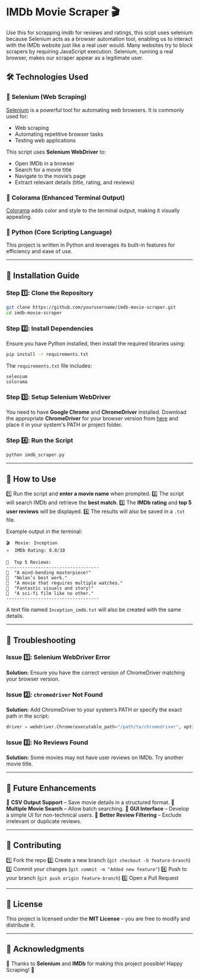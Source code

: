 # IMDb Movie Scraper 🎬

Use this for scrapping imdb for reviews and ratings, this scipt uses selenium because Selenium acts as a browser automation tool, enabling us to interact with the IMDb website just like a real user would. Many websites try to block scrapers by requiring JavaScript execution. Selenium, running a real browser, makes our scraper appear as a legitimate user. 

## 🛠 Technologies Used

### 🔹 **Selenium** (Web Scraping)

[Selenium](https://www.selenium.dev/) is a powerful tool for automating web browsers. It is commonly used for:

- Web scraping
- Automating repetitive browser tasks
- Testing web applications

This script uses **Selenium WebDriver** to:

- Open IMDb in a browser
- Search for a movie title
- Navigate to the movie’s page
- Extract relevant details (title, rating, and reviews)

### 🔹 **Colorama** (Enhanced Terminal Output)

[Colorama](https://pypi.org/project/colorama/) adds color and style to the terminal output, making it visually appealing.

### 🔹 **Python** (Core Scripting Language)

This project is written in Python and leverages its built-in features for efficiency and ease of use.

---

## 📜 Installation Guide

### Step 1️⃣: Clone the Repository

```sh
git clone https://github.com/yourusername/imdb-movie-scraper.git
cd imdb-movie-scraper
```

### Step 2️⃣: Install Dependencies

Ensure you have Python installed, then install the required libraries using:

```sh
pip install -r requirements.txt
```

The `requirements.txt` file includes:

```
selenium
colorama
```

### Step 3️⃣: Setup Selenium WebDriver

You need to have **Google Chrome** and **ChromeDriver** installed. Download the appropriate **ChromeDriver** for your browser version from [here](https://chromedriver.chromium.org/downloads) and place it in your system's PATH or project folder.

### Step 4️⃣: Run the Script

```sh
python imdb_scraper.py
```

---

## 📌 How to Use

1️⃣ Run the script and **enter a movie name** when prompted.
2️⃣ The script will search IMDb and retrieve the **best match**.
3️⃣ The **IMDb rating** and **top 5 user reviews** will be displayed.
4️⃣ The results will also be saved in a `.txt` file.

Example output in the terminal:

```
🎬  Movie: Inception
⭐  IMDb Rating: 8.8/10

📝  Top 5 Reviews:
-----------------------------------
💬  "A mind-bending masterpiece!"
💬  "Nolan’s best work."
💬  "A movie that requires multiple watches."
💬  "Fantastic visuals and story!"
💬  "A sci-fi film like no other."
-----------------------------------
```

A text file named `Inception_imdb.txt` will also be created with the same details.

---

## 🚨 Troubleshooting

### Issue 1️⃣: Selenium WebDriver Error

**Solution:** Ensure you have the correct version of ChromeDriver matching your browser version.

### Issue 2️⃣: `chromedriver` Not Found

**Solution:** Add ChromeDriver to your system’s PATH or specify the exact path in the script:

```python
driver = webdriver.Chrome(executable_path="/path/to/chromedriver", options=option)
```

### Issue 3️⃣: No Reviews Found

**Solution:** Some movies may not have user reviews on IMDb. Try another movie title.

---

## 🚀 Future Enhancements

🔹 **CSV Output Support** – Save movie details in a structured format.
🔹 **Multiple Movie Search** – Allow batch searching.
🔹 **GUI Interface** – Develop a simple UI for non-technical users.
🔹 **Better Review Filtering** – Exclude irrelevant or duplicate reviews.

---

## 🤝 Contributing

1️⃣ Fork the repo
2️⃣ Create a new branch (`git checkout -b feature-branch`)
3️⃣ Commit your changes (`git commit -m "Added new feature"`)
4️⃣ Push to your branch (`git push origin feature-branch`)
5️⃣ Open a Pull Request

---

## 📜 License

This project is licensed under the **MIT License** – you are free to modify and distribute it.

---

## 🌟 Acknowledgments

🎉 Thanks to **Selenium** and **IMDb** for making this project possible! Happy Scraping! 🚀


